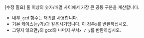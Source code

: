 [수정 필요]
둘 이상의 숫자/배열 사이에서 가장 큰 공통 구분을 계산합니다.

- 내부`_gcd` 함수는 재귀를 사용합니다.
- 기본 케이스는`y`가`0`과 같은시기입니다. 이 경우`x`를 반환하십시오.
- 그렇지 않으면`y`의 gcd와 나머지 부서`x / y`를 반환하십시오.